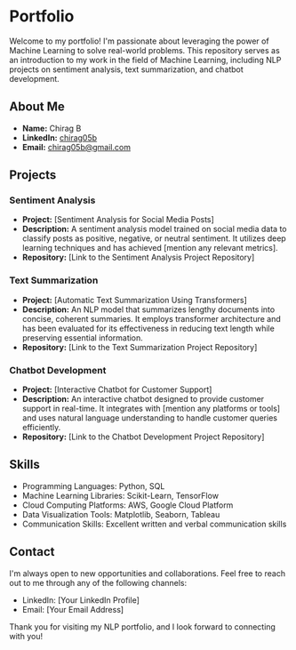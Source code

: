 # Portfolio

Welcome to my portfolio! I'm passionate about leveraging the power of Machine Learning to solve real-world problems. This repository serves as an introduction to my work in the field of Machine Learning, including NLP projects on sentiment analysis, text summarization, and chatbot development.

## About Me

- **Name:** Chirag B
- **LinkedIn:** [chirag05b](https://www.linkedin.com/in/chirag05b/)
- **Email:** chirag05b@gmail.com

## Projects

### Sentiment Analysis

- **Project:** [Sentiment Analysis for Social Media Posts]
- **Description:** A sentiment analysis model trained on social media data to classify posts as positive, negative, or neutral sentiment. It utilizes deep learning techniques and has achieved [mention any relevant metrics].
- **Repository:** [Link to the Sentiment Analysis Project Repository]

### Text Summarization

- **Project:** [Automatic Text Summarization Using Transformers]
- **Description:** An NLP model that summarizes lengthy documents into concise, coherent summaries. It employs transformer architecture and has been evaluated for its effectiveness in reducing text length while preserving essential information.
- **Repository:** [Link to the Text Summarization Project Repository]

### Chatbot Development

- **Project:** [Interactive Chatbot for Customer Support]
- **Description:** An interactive chatbot designed to provide customer support in real-time. It integrates with [mention any platforms or tools] and uses natural language understanding to handle customer queries efficiently.
- **Repository:** [Link to the Chatbot Development Project Repository]

## Skills

- Programming Languages: Python, SQL
- Machine Learning Libraries: Scikit-Learn, TensorFlow
- Cloud Computing Platforms: AWS, Google Cloud Platform
- Data Visualization Tools: Matplotlib, Seaborn, Tableau
- Communication Skills: Excellent written and verbal communication skills

## Contact

I'm always open to new opportunities and collaborations. Feel free to reach out to me through any of the following channels:

- LinkedIn: [Your LinkedIn Profile]
- Email: [Your Email Address]

Thank you for visiting my NLP portfolio, and I look forward to connecting with you!
